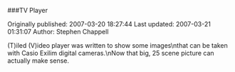 ###TV Player

Originally published: 2007-03-20 18:27:44
Last updated: 2007-03-21 01:31:07
Author: Stephen Chappell

(T)iled (V)ideo player was written to show some images\nthat can be taken with Casio Exilim digital cameras.\nNow that big, 25 scene picture can actually make sense.
